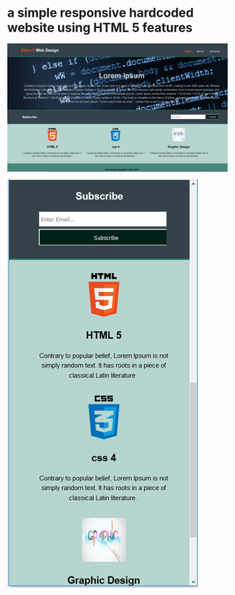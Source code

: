 # a simple responsive hardcoded website using HTML 5 features



![N|scrrenshot 2](https://github.com/smizibon/responsive-html5-practice/blob/master/screenshot/Capture%201.PNG)

![N|scrrenshot 2](https://github.com/smizibon/responsive-html5-practice/blob/master/screenshot/Capture%202.PNG)
